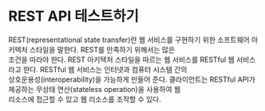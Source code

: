 # **REST API 테스트하기**  
REST(representational state transfer)란 웹 서비스를 구현하기 위한 소프트웨어 아키텍처 스타일을 말한다. REST를 만족하기 위해서는 많은  
조건을 따라야 한다. REST 아키텍처 스타일을 따르는 웹 서비스를 RESTful 웹 서비스라고 한다. RESTful 웹 서비스는 인터넷과 컴퓨터 시스템 간의  
상호운용성(interoperability)을 가능하게 만들어 준다. 클라이언트는 RESTful API가 제공하는 무상태 연산(stateless operation)을 사용하여 웹  
리소스에 접근할 수 있고 웹 리소스를 조작할 수 있다.  
  

